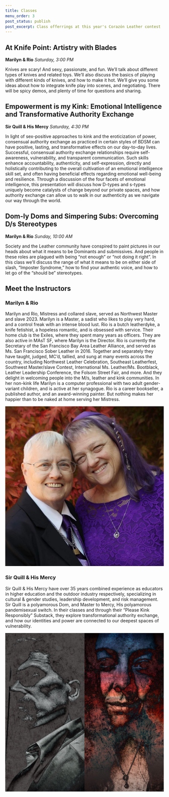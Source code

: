 ```yaml
---
title: Classes
menu_order: 3
post_status: publish
post_excerpt: Class offerrings at this year's Corazón Leather contest
---
```


## At Knife Point: Artistry with Blades
**Marilyn & Rio**
*Saturday, 3:00 PM*

Knives are scary! And sexy, passionate, and fun. We’ll talk about different types of knives and related toys. We’ll also discuss the basics of playing with different kinds of knives, and how to make it hot. We’ll give you some ideas about how to integrate knife play into scenes, and negotiating. There will be spicy demos, and plenty of time for questions and sharing.

## Empowerment is my Kink: Emotional Intelligence and Transformative Authority Exchange
**Sir Quill & His Mercy**
*Saturday, 4:30 PM*

In light of sex-positive approaches to kink and the eroticization of power, consensual authority exchange as practiced in certain styles of BDSM can have positive, lasting, and transformative effects on our day-to-day lives. Successful, consensual authority exchange relationships require self-awareness, vulnerability, and transparent communication. Such skills enhance accountability, authenticity, and self-expression, directly and holistically contributing to the overall cultivation of an emotional intelligence skill set, and often having beneficial effects regarding emotional well-being and resilience. Through a discussion of the four facets of emotional intelligence, this presentation will discuss how D-types and s-types uniquely become catalysts of change beyond our private spaces, and how authority exchange can allow us to walk in our authenticity as we navigate our way through the world.

## Dom-ly Doms and Simpering Subs: Overcoming D/s Stereotypes
**Marilyn & Rio**
*Sunday, 10:00 AM*

Society and the Leather community have conspired to paint pictures in our heads about what it means to be Dominants and submissives. And people in these roles are plagued with being “not enough” or “not doing it right”. In this class we’ll discuss the range of what it means to be on either side of slash, “Imposter Syndrome,” how to find your authentic voice, and how to let go of the “should be” stereotypes.


## Meet the Instructors

### Marilyn & Rio

Marilyn and Rio, Mistress and collared slave, served as Northwest Master and slave 2023. Marilyn is a Master, a sadist who likes to play very hard, and a control freak with an intense blood lust. Rio is a butch leatherdyke, a knife fetishist, a hopeless romantic, and is obsessed with service. Their home club is the Exiles, where they spent many years as officers. They are also active in MAsT SF, where Marilyn is the Director. Rio is currently the Secretary of the San Francisco Bay Area Leather Alliance, and served as Ms. San Francisco Sober Leather in 2016. Together and separately they have taught, judged, MC’d, tallied, and sung at many events across the country, including Northwest Leather Celebration, Southeast Leatherfest, Southwest Master/slave Contest, International Ms. Leather/Ms. Bootblack, Leather Leadership Conference, the Folsom Street Fair, and more. And they delight in welcoming people into the M/s, leather and kink communities. In her non-kink life Marilyn is a computer professional with two adult gender-variant children, and is active at her synagogue. Rio is a career bookseller, a published author, and an award-winning painter. But nothing makes her happier than to be naked at home serving her Mistress.

![Marilyn & Rio](/_images/instructors/marilyn-and-rio.jpg "Marilyn & Rio")

### Sir Quill & His Mercy

Sir Quill & His Mercy have over 35 years combined experience as educators in higher education and the outdoor industry respectively, specializing in cultural & gender studies, leadership development, and risk management. Sir Quill is a polyamorous Dom, and Master to Mercy, His polyamorous pandemisexual switch. In their classes and through their “Please Kink Responsibly” Substack, they explore transformational authority exchange, and how our identities and power are connected to our deepest spaces of vulnerability.

![Sir Quill & His Mercy](/_images/instructors/sir-quill-and-mercy.jpeg "Sir Quill & His Mercy")
